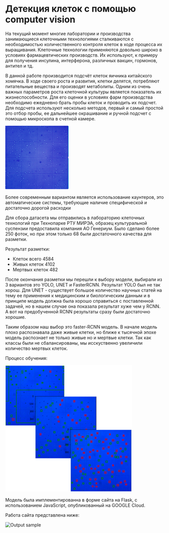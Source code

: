 # Детекция клеток с помощью computer vision

На текущий момент многие лаборатории и производства занимающиеся клеточными технологиями сталкиваются с необходимостью количественного контроля клеток в ходе процесса их выращивания. Клеточные технологии применяются довольно широко в условиях фармацевтических производств. Их используют, к примеру для получения инсулина, интерферона, различных вакцин, гормонов, антител и тд.

В данной работе производится подсчёт клеток яичника китайского хомячка. В ходе своего роста и развития, клетки делятся, потребляют питательные вещества и производят метаболиты. Одним из очень важных параметров роста клеточной культуры является показатель их жизнеспособности. Для его оценки в условиях фарм производства необходимо ежедневно брать пробы клеток и проводить их подсчет. Для подсчета используют несколько методов, первый и самый простой это отбор пробы, ее дальнейшее окрашивание и ручной подсчет с помощью микроскопа в счетной камере.

<img src="https://github.com/njarkih/cells_counter/blob/main/presentation/cells_example.PNG" width="200" height="200">

Более современным вариантом является использование каунтеров, это автоматические системы, требующие наличие специфической и достаточно дорогой расходки

Для сбора датасета мы отправились в лабораторию клеточных технологий при Технопарке РТУ МИРЭА, образец культуральной суспензии предоставила компания АО Генериум. Было сделано более 250 фоток, но при этом только 68 были достаточного качества для разметки. 

Результат разметки:
  - Клеток всего 4584
  - Живых клеток 4102
  - Мертвых клеток 482

После окончания разметки мы перешли к выбору модели, выбирали из 3 вариантов это YOLO, UNET и FasterRCNN.
Результат YOLO был не так хорош. Для UNET - существует большое количество научных статей на тему ее применения к медицинским и биологическим данным и в принципе модель должна была хорошо справиться с поставленной задачей, но в нашем случае она показала результат хуже чем у RCNN. А вот на предобученной RCNN результаты сразу были достаточно хорошие.

Таким образом наш выбор это faster-RCNN модель. В начале модель плохо распознавала даже живые клетки, но ближе к тысячной эпохе модель распознает не только живые но и мертвые клетки. Так как классы были не сбалансированы, мы исскуственно увеличили количество мертвых клеток.

Процесс обучения:

<img src="https://github.com/njarkih/cells_counter/blob/main/presentation/learning_process.PNG" width="400" height="400">

Модель была имплементированна в форме сайта на Flask, с использованием JavaScript, опубликованный на GOOGLE Cloud.

Работа сайта представлена ниже:

![Output sample](https://github.com/njarkih/cells_counter/blob/main/presentation/Cells.gif)
